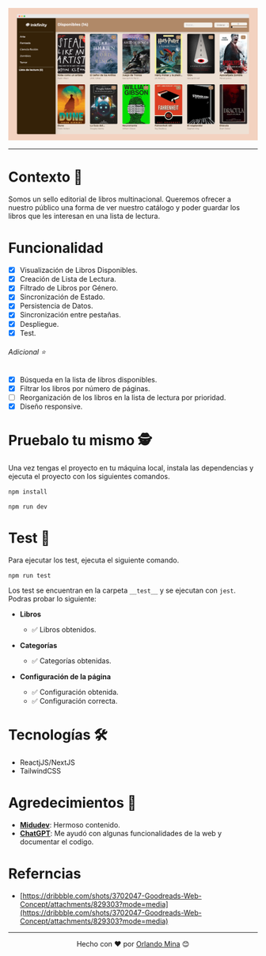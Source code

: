 <center>

<a href="https://orlandomm.me"><img src="https://raw.githubusercontent.com/Orloxx23/pruebas-tecnicas/main/pruebas/01-reading-list/orloxx23/src/preview.png" /></a>

</center>

---

# Contexto 📖

Somos un sello editorial de libros multinacional. Queremos ofrecer a nuestro público una forma de ver nuestro catálogo y poder guardar los libros que les interesan en una lista de lectura.

# Funcionalidad

- [x] Visualización de Libros Disponibles.
- [x] Creación de Lista de Lectura.
- [x] Filtrado de Libros por Género.
- [x] Sincronización de Estado.
- [x] Persistencia de Datos.
- [x] Sincronización entre pestañas.
- [x] Despliegue.
- [x] Test.

###### Adicional ⭐

- [x] Búsqueda en la lista de libros disponibles.
- [x] Filtrar los libros por número de páginas.
- [ ] Reorganización de los libros en la lista de lectura por prioridad.
- [x] Diseño responsive.

# Pruebalo tu mismo 🕵

Una vez tengas el proyecto en tu máquina local, instala las dependencias y ejecuta el proyecto con los siguientes comandos.

```
npm install
```

```
npm run dev
```

# Test 🧪

Para ejecutar los test, ejecuta el siguiente comando.

```
npm run test
```

Los test se encuentran en la carpeta `__test__` y se ejecutan con `jest`.
Podras probar lo siguiente:

- **Libros**

  - ✅ Libros obtenidos.

- **Categorías**

  - ✅ Categorías obtenidas.

- **Configuración de la página**
  - ✅ Configuración obtenida.
  - ✅ Configuración correcta.

# Tecnologías 🛠️

- ReactjJS/NextJS
- TailwindCSS

# Agredecimientos 🙏

- **[Midudev](https://twitter.com/midudev)**: Hermoso contenido.
- **[ChatGPT](https://openai.com/blog/chatgpt)**: Me ayudó con algunas funcionalidades de la web y documentar el codigo.

# Referncias

- [https://dribbble.com/shots/3702047-Goodreads-Web-Concept/attachments/829303?mode=media](https://dribbble.com/shots/3702047-Goodreads-Web-Concept/attachments/829303?mode=media)

---

<center>
Hecho con ❤️ por <a href="https://github.com/orloxx23">Orlando Mina</a> 😊
</center>
